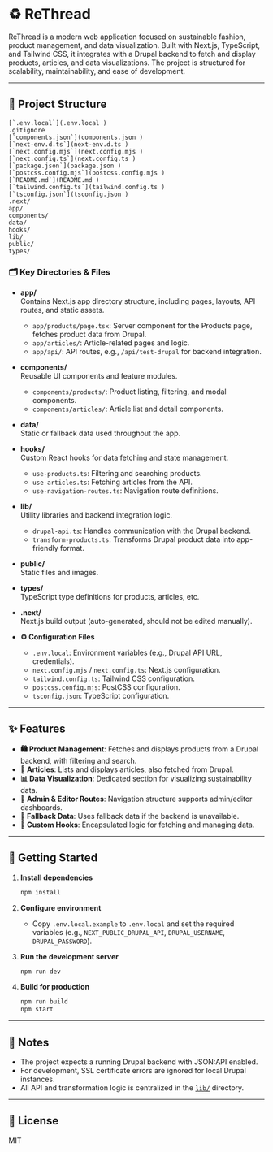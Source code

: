 # ♻️ ReThread

ReThread is a modern web application focused on sustainable fashion, product management, and data visualization. Built with Next.js, TypeScript, and Tailwind CSS, it integrates with a Drupal backend to fetch and display products, articles, and data visualizations. The project is structured for scalability, maintainability, and ease of development.

---

## 📁 Project Structure

```
[`.env.local`](.env.local )
.gitignore
[`components.json`](components.json )
[`next-env.d.ts`](next-env.d.ts )
[`next.config.mjs`](next.config.mjs )
[`next.config.ts`](next.config.ts )
[`package.json`](package.json )
[`postcss.config.mjs`](postcss.config.mjs )
[`README.md`](README.md )
[`tailwind.config.ts`](tailwind.config.ts )
[`tsconfig.json`](tsconfig.json )
.next/
app/
components/
data/
hooks/
lib/
public/
types/
```

### 🗂️ Key Directories & Files

- **app/**  
  Contains Next.js app directory structure, including pages, layouts, API routes, and static assets.
  - `app/products/page.tsx`: Server component for the Products page, fetches product data from Drupal.
  - `app/articles/`: Article-related pages and logic.
  - `app/api/`: API routes, e.g., `/api/test-drupal` for backend integration.

- **components/**  
  Reusable UI components and feature modules.
  - `components/products/`: Product listing, filtering, and modal components.
  - `components/articles/`: Article list and detail components.

- **data/**  
  Static or fallback data used throughout the app.

- **hooks/**  
  Custom React hooks for data fetching and state management.
  - `use-products.ts`: Filtering and searching products.
  - `use-articles.ts`: Fetching articles from the API.
  - `use-navigation-routes.ts`: Navigation route definitions.

- **lib/**  
  Utility libraries and backend integration logic.
  - `drupal-api.ts`: Handles communication with the Drupal backend.
  - `transform-products.ts`: Transforms Drupal product data into app-friendly format.

- **public/**  
  Static files and images.

- **types/**  
  TypeScript type definitions for products, articles, etc.

- **.next/**  
  Next.js build output (auto-generated, should not be edited manually).

- **⚙️ Configuration Files**  
  - `.env.local`: Environment variables (e.g., Drupal API URL, credentials).
  - `next.config.mjs` / `next.config.ts`: Next.js configuration.
  - `tailwind.config.ts`: Tailwind CSS configuration.
  - `postcss.config.mjs`: PostCSS configuration.
  - `tsconfig.json`: TypeScript configuration.

---

## ✨ Features

- **🛍️ Product Management**: Fetches and displays products from a Drupal backend, with filtering and search.
- **📰 Articles**: Lists and displays articles, also fetched from Drupal.
- **📊 Data Visualization**: Dedicated section for visualizing sustainability data.
- **🔑 Admin & Editor Routes**: Navigation structure supports admin/editor dashboards.
- **🛟 Fallback Data**: Uses fallback data if the backend is unavailable.
- **🧩 Custom Hooks**: Encapsulated logic for fetching and managing data.

---

## 🚀 Getting Started

1. **Install dependencies**
   ```sh
   npm install
   ```

2. **Configure environment**
   - Copy `.env.local.example` to `.env.local` and set the required variables (e.g., `NEXT_PUBLIC_DRUPAL_API`, `DRUPAL_USERNAME`, `DRUPAL_PASSWORD`).

3. **Run the development server**
   ```sh
   npm run dev
   ```

4. **Build for production**
   ```sh
   npm run build
   npm start
   ```

---

## 📝 Notes

- The project expects a running Drupal backend with JSON:API enabled.
- For development, SSL certificate errors are ignored for local Drupal instances.
- All API and transformation logic is centralized in the [`lib/`](lib/) directory.

---

## 📄 License

MIT
